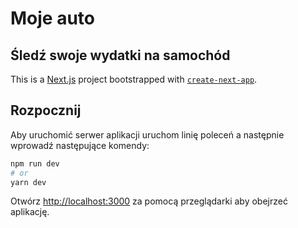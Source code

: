 # Moje auto

## Śledź swoje wydatki na samochód

This is a [Next.js](https://nextjs.org/) project bootstrapped with [`create-next-app`](https://github.com/vercel/next.js/tree/canary/packages/create-next-app).

## Rozpocznij

Aby uruchomić serwer aplikacji uruchom linię poleceń a następnie wprowadź następujące komendy:

```bash
npm run dev
# or
yarn dev
```

Otwórz [http://localhost:3000](http://localhost:3000) za pomocą przeglądarki aby obejrzeć aplikację.
